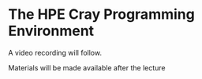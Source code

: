 # The HPE Cray Programming Environment

A video recording will follow.

Materials will be made available after the lecture

<!--
Extra materials

-   [Slides](https://462000265.lumidata.eu/2day-20240502/files/LUMI-2day-20240502-02-CPE.pdf)

-   [Course notes](02_CPE.md)
-->
